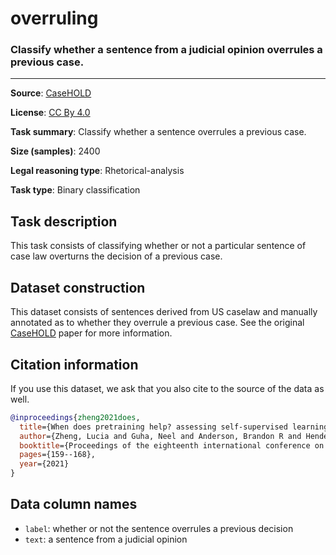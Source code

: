 # overruling 

### Classify whether a sentence from a judicial opinion overrules a previous case.
---


**Source**: [CaseHOLD](https://github.com/reglab/casehold)

**License**: [CC By 4.0](https://creativecommons.org/licenses/by/4.0/)

**Task summary**: Classify whether a sentence overrules a previous case.

**Size (samples)**: 2400

**Legal reasoning type**: Rhetorical-analysis

**Task type**: Binary classification

## Task description

This task consists of classifying whether or not a particular sentence of case law overturns the decision of a previous case.

## Dataset construction

This dataset consists of sentences derived from US caselaw and manually annotated as to whether they overrule a previous case. See the original [CaseHOLD](https://arxiv.org/abs/2104.08671) paper for more information.

## Citation information
If you use this dataset, we ask that you also cite to the source of the data as well.

```bib
@inproceedings{zheng2021does,
  title={When does pretraining help? assessing self-supervised learning for law and the casehold dataset of 53,000+ legal holdings},
  author={Zheng, Lucia and Guha, Neel and Anderson, Brandon R and Henderson, Peter and Ho, Daniel E},
  booktitle={Proceedings of the eighteenth international conference on artificial intelligence and law},
  pages={159--168},
  year={2021}
}
```

## Data column names

- `label`: whether or not the sentence overrules a previous decision
- `text`: a sentence from a judicial opinion